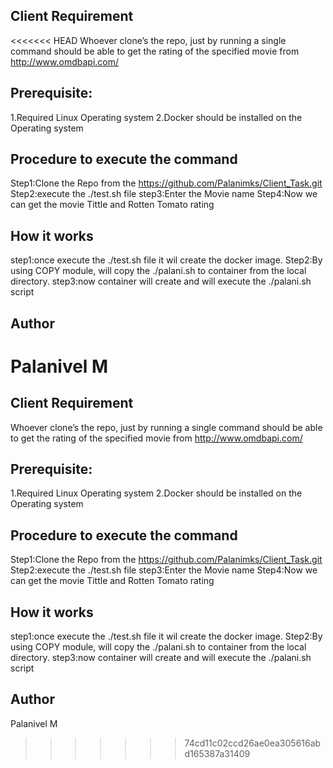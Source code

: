 Client Requirement
------------------

<<<<<<< HEAD
Whoever clone’s the repo, just by running a single command should be able to get the rating of the specified movie from http://www.omdbapi.com/

Prerequisite:
-------------
1.Required Linux Operating system
2.Docker should be installed on the Operating system

Procedure to execute the command
---------------------------------
Step1:Clone the Repo from the https://github.com/Palanimks/Client_Task.git
Step2:execute the ./test.sh file 
step3:Enter the Movie name 
Step4:Now we can get the movie Tittle and Rotten Tomato rating

How it works
------------
step1:once execute the ./test.sh file it wil create the docker image.
Step2:By using COPY module, will copy the ./palani.sh to container from the local directory.
step3:now container will create and will execute the ./palani.sh script

Author
------
Palanivel M
=======
Client Requirement
------------------

Whoever clone’s the repo, just by running a single command should be able to get the rating of the specified movie from http://www.omdbapi.com/

Prerequisite:
-------------
1.Required Linux Operating system
2.Docker should be installed on the Operating system

Procedure to execute the command
---------------------------------
Step1:Clone the Repo from the https://github.com/Palanimks/Client_Task.git
Step2:execute the ./test.sh file
step3:Enter the Movie name
Step4:Now we can get the movie Tittle and Rotten Tomato rating

How it works
------------
step1:once execute the ./test.sh file it wil create the docker image.
Step2:By using COPY module, will copy the ./palani.sh to container from the local directory.
step3:now container will create and will execute the ./palani.sh script

Author
------
Palanivel M

>>>>>>> 74cd11c02ccd26ae0ea305616abd165387a31409
